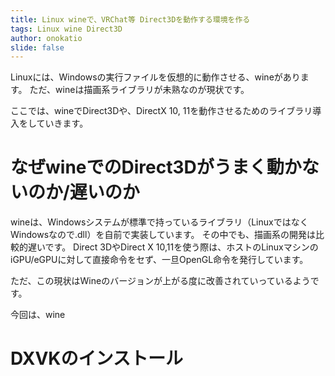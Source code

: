 ```yaml
---
title: Linux wineで、VRChat等 Direct3Dを動作する環境を作る
tags: Linux wine Direct3D
author: onokatio
slide: false
---
```

Linuxには、Windowsの実行ファイルを仮想的に動作させる、wineがあります。
ただ、wineは描画系ライブラリが未熟なのが現状です。

ここでは、wineでDirect3Dや、DirectX 10, 11を動作させるためのライブラリ導入をしていきます。

# なぜwineでのDirect3Dがうまく動かないのか/遅いのか

wineは、Windowsシステムが標準で持っているライブラリ（LinuxではなくWindowsなので.dll）を自前で実装しています。
その中でも、描画系の開発は比較的遅いです。
Direct 3DやDirect X 10,11を使う際は、ホストのLinuxマシンのiGPU/eGPUに対して直接命令をセず、一旦OpenGL命令を発行しています。

ただ、この現状はWineのバージョンが上がる度に改善されていっているようです。

今回は、wine

# DXVKのインストール

